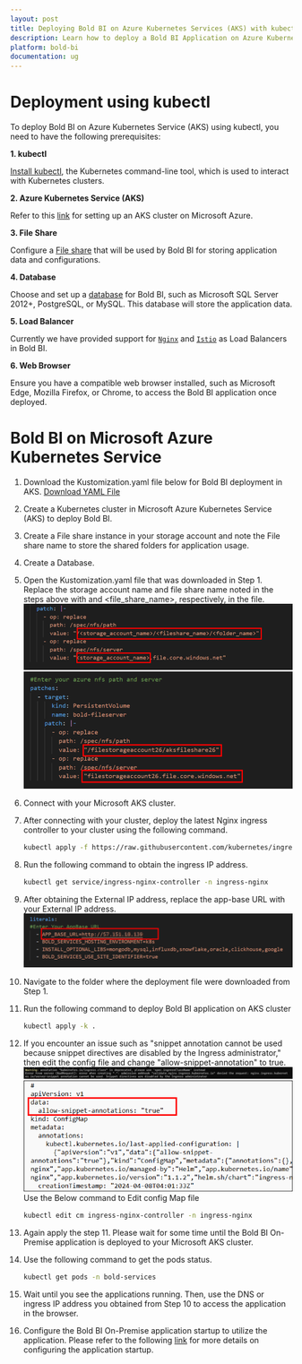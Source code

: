 ```yaml
---
layout: post
title: Deploying Bold BI on Azure Kubernetes Services (AKS) with kubectl and kustomization.
description: Learn how to deploy a Bold BI Application on Azure Kubernetes Services (AKS) using Kustomization. This approach involves using Kubernetes Kustomize, a tool that allows you to customize Kubernetes resource configurations, to deploy Bold BI on AKS 
platform: bold-bi
documentation: ug
---
```

# Deployment using kubectl

To deploy Bold BI on Azure Kubernetes Service (AKS) using kubectl, you need to have the following prerequisites:

**1. kubectl**

[Install kubectl](https://kubernetes.io/docs/tasks/tools/#kubectl), the Kubernetes command-line tool, which is used to interact with Kubernetes clusters.

**2. Azure Kubernetes Service (AKS)**
 
Refer to this [link](aksdocument.md) for setting up an AKS cluster on Microsoft Azure.

**3. File Share**

 Configure a [File share](fileshare.md) that will be used by Bold BI for storing application data and configurations.

**4. Database** 

Choose and set up a  [database](azure-database-setup.md) for Bold BI, such as Microsoft SQL Server 2012+, PostgreSQL, or MySQL. This database will store the application data.

**5. Load Balancer** 

Currently we have provided support for [`Nginx`](https://kubernetes.github.io/ingress-nginx/deploy/#azure) and [`Istio`](https://istio.io/latest/docs/setup/install/) as Load Balancers in Bold BI.

**6. Web Browser**

 Ensure you have a compatible web browser installed, such as Microsoft Edge, Mozilla Firefox, or Chrome, to access the Bold BI application once deployed.

# Bold BI on Microsoft Azure Kubernetes Service
1. Download the Kustomization.yaml file below for Bold BI deployment in AKS. <a href="kustomization.yaml" download="kustomization.yaml"> Download YAML File</a>
2. Create a Kubernetes cluster in Microsoft Azure Kubernetes Service (AKS) to deploy Bold BI.
3. Create a File share instance in your storage account and note the File share name to store the shared folders for application usage.
4. Create a Database.
5. Open the Kustomization.yaml file that was downloaded in Step 1. Replace the storage account name and file share name noted in the steps above with <storageaccountname> and <file_share_name>, respectively, in the file.
    ![Replace File storage name](images/replace-storage-name.png)
    ![After Replacing File Storage name](images/After-replace-fileshare.png)
6. Connect with your Microsoft AKS cluster.
7. After connecting with your cluster, deploy the latest Nginx ingress controller to your cluster using the following command.
    ```bash 
    kubectl apply -f https://raw.githubusercontent.com/kubernetes/ingress-nginx/controller-v1.10.0/deploy/static/provider/cloud/deploy.yaml
8. Run the following command to obtain the ingress IP address.
    ```bash 
    kubectl get service/ingress-nginx-controller -n ingress-nginx
9. After obtaining the External IP address, replace the app-base URL with your External IP address.
    ![App-Base-URL](images/app-base-url.png)
10. Navigate to the folder where the deployment file were downloaded from Step 1.
11. Run the following command to deploy Bold BI application on AKS cluster
    ```bash
    kubectl apply -k .
12. If you encounter an issue such as "snippet annotation cannot be used because snippet directives are disabled by the Ingress administrator," then edit the config file and change "allow-snippet-annotation" to true.
    ![snippet error](images/snippet-error.png)
    ![snippet annotation](images/snippet-annotation.png)
    Use the Below command to Edit config Map file 
    ```bash
    kubectl edit cm ingress-nginx-controller -n ingress-nginx

13. Again apply the step 11. Please wait for some time until the Bold BI On-Premise application is deployed to your Microsoft AKS cluster.

14. Use the following command to get the pods status.
    ```bash 
    kubectl get pods -n bold-services

15. Wait until you see the applications running. Then, use the DNS or ingress IP address you obtained from Step 10 to access the application in the browser.

16. Configure the Bold BI On-Premise application startup to utilize the application. Please refer to the following [link](https://help.boldbi.com/embedded-bi/application-startup) for more details on configuring the application startup.
